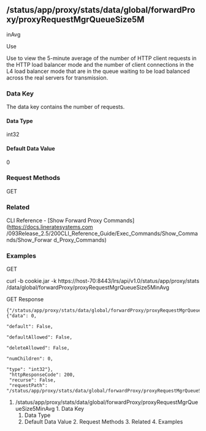 ## /status/app/proxy/stats/data/global/forwardProxy/proxyRequestMgrQueueSize5M
inAvg

Use

Use to view the 5-minute average of the number of HTTP client requests in the
HTTP load balancer mode and the number of client connections in the L4 load
balancer mode that are in the queue waiting to be load balanced across the
real servers for transmission.

### Data Key

The data key contains the number of requests.

#### Data Type

int32

#### Default Data Value

0

### Request Methods

GET

### Related

CLI Reference - [Show Forward Proxy Commands](https://docs.lineratesystems.com
/093Release_2.5/200CLI_Reference_Guide/Exec_Commands/Show_Commands/Show_Forwar
d_Proxy_Commands)

### Examples

GET

curl -b cookie.jar -k https://host-70:8443/lrs/api/v1.0/status/app/proxy/stats
/data/global/forwardProxy/proxyRequestMgrQueueSize5MinAvg

GET Response

    
    {"/status/app/proxy/stats/data/global/forwardProxy/proxyRequestMgrQueueSize5MinAvg": {"data": 0,
                                                                                           "default": False,
                                                                                           "defaultAllowed": False,
                                                                                           "deleteAllowed": False,
                                                                                           "numChildren": 0,
                                                                                           "type": "int32"},
     "httpResponseCode": 200,
     "recurse": False,
     "requestPath": "/status/app/proxy/stats/data/global/forwardProxy/proxyRequestMgrQueueSize5MinAvg"}
    

  1. /status/app/proxy/stats/data/global/forwardProxy/proxyRequestMgrQueueSize5MinAvg
    1. Data Key
      1. Data Type
      2. Default Data Value
    2. Request Methods
    3. Related
    4. Examples


